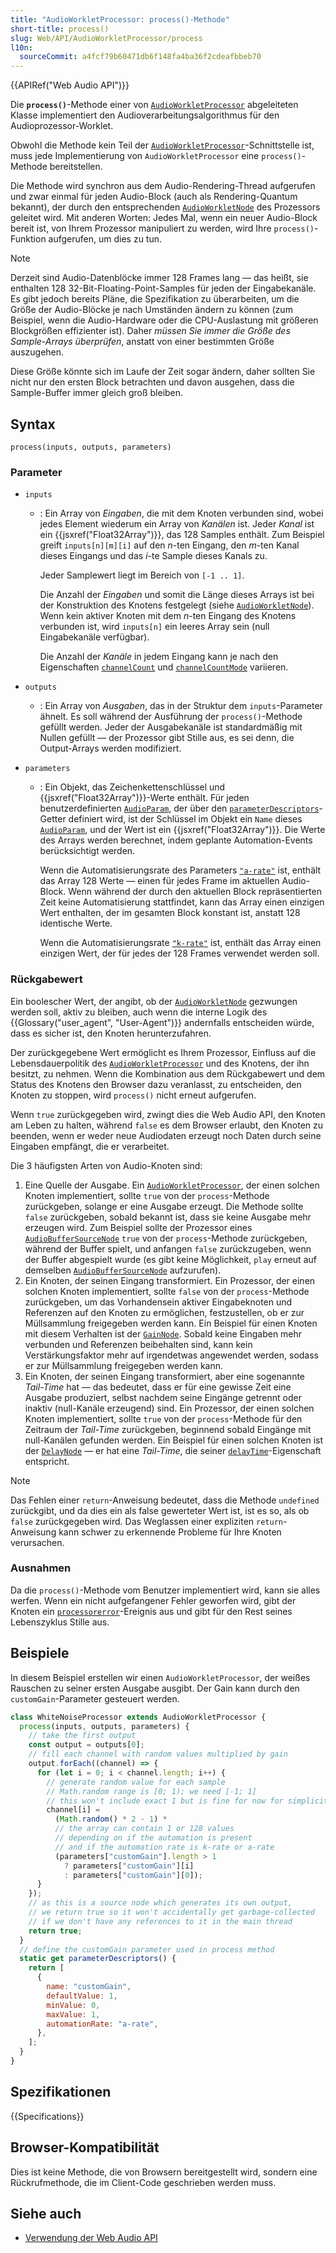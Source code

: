 ```yaml
---
title: "AudioWorkletProcessor: process()-Methode"
short-title: process()
slug: Web/API/AudioWorkletProcessor/process
l10n:
  sourceCommit: a4fcf79b60471db6f148fa4ba36f2cdeafbbeb70
---
```


{{APIRef("Web Audio API")}}

Die **`process()`**-Methode einer von [`AudioWorkletProcessor`](/de/docs/Web/API/AudioWorkletProcessor) abgeleiteten Klasse implementiert den Audioverarbeitungsalgorithmus für den Audioprozessor-Worklet.

Obwohl die Methode kein Teil der [`AudioWorkletProcessor`](/de/docs/Web/API/AudioWorkletProcessor)-Schnittstelle ist, muss jede Implementierung von `AudioWorkletProcessor` eine `process()`-Methode bereitstellen.

Die Methode wird synchron aus dem Audio-Rendering-Thread aufgerufen und zwar einmal für jeden Audio-Block (auch als Rendering-Quantum bekannt), der durch den entsprechenden [`AudioWorkletNode`](/de/docs/Web/API/AudioWorkletNode) des Prozessors geleitet wird. Mit anderen Worten: Jedes Mal, wenn ein neuer Audio-Block bereit ist, von Ihrem Prozessor manipuliert zu werden, wird Ihre `process()`-Funktion aufgerufen, um dies zu tun.

> [!NOTE]
> Derzeit sind Audio-Datenblöcke immer 128 Frames lang — das heißt, sie enthalten 128 32-Bit-Floating-Point-Samples für jeden der Eingabekanäle. Es gibt jedoch bereits Pläne, die Spezifikation zu überarbeiten, um die Größe der Audio-Blöcke je nach Umständen ändern zu können (zum Beispiel, wenn die Audio-Hardware oder die CPU-Auslastung mit größeren Blockgrößen effizienter ist). Daher _müssen Sie immer die Größe des Sample-Arrays überprüfen_, anstatt von einer bestimmten Größe auszugehen.
>
> Diese Größe könnte sich im Laufe der Zeit sogar ändern, daher sollten Sie nicht nur den ersten Block betrachten und davon ausgehen, dass die Sample-Buffer immer gleich groß bleiben.

## Syntax

```js-nolint
process(inputs, outputs, parameters)
```

### Parameter

- `inputs`
  - : Ein Array von _Eingaben_, die mit dem Knoten verbunden sind, wobei jedes Element wiederum ein Array von _Kanälen_ ist. Jeder _Kanal_ ist ein {{jsxref("Float32Array")}}, das 128 Samples enthält. Zum Beispiel greift `inputs[n][m][i]` auf den _n_-ten Eingang, den _m_-ten Kanal dieses Eingangs und das _i_-te Sample dieses Kanals zu.

    Jeder Samplewert liegt im Bereich von `[-1 .. 1]`.

    Die Anzahl der _Eingaben_ und somit die Länge dieses Arrays ist bei der Konstruktion des Knotens festgelegt (siehe [`AudioWorkletNode`](/de/docs/Web/API/AudioWorkletNode)). Wenn kein aktiver Knoten mit dem _n_-ten Eingang des Knotens verbunden ist, wird `inputs[n]` ein leeres Array sein (null Eingabekanäle verfügbar).

    Die Anzahl der _Kanäle_ in jedem Eingang kann je nach den Eigenschaften [`channelCount`](/de/docs/Web/API/AudioNode/channelCount) und [`channelCountMode`](/de/docs/Web/API/AudioNode/channelCountMode) variieren.

- `outputs`
  - : Ein Array von _Ausgaben_, das in der Struktur dem `inputs`-Parameter ähnelt. Es soll während der Ausführung der `process()`-Methode gefüllt werden. Jeder der Ausgabekanäle ist standardmäßig mit Nullen gefüllt — der Prozessor gibt Stille aus, es sei denn, die Output-Arrays werden modifiziert.
- `parameters`
  - : Ein Objekt, das Zeichenkettenschlüssel und {{jsxref("Float32Array")}}-Werte enthält. Für jeden benutzerdefinierten [`AudioParam`](/de/docs/Web/API/AudioParam), der über den [`parameterDescriptors`](/de/docs/Web/API/AudioWorkletProcessor/parameterDescriptors_static)-Getter definiert wird, ist der Schlüssel im Objekt ein `Name` dieses [`AudioParam`](/de/docs/Web/API/AudioParam), und der Wert ist ein {{jsxref("Float32Array")}}. Die Werte des Arrays werden berechnet, indem geplante Automation-Events berücksichtigt werden.

    Wenn die Automatisierungsrate des Parameters [`"a-rate"`](/de/docs/Web/API/AudioParam#a-rate) ist, enthält das Array 128 Werte — einen für jedes Frame im aktuellen Audio-Block. Wenn während der durch den aktuellen Block repräsentierten Zeit keine Automatisierung stattfindet, kann das Array einen einzigen Wert enthalten, der im gesamten Block konstant ist, anstatt 128 identische Werte.

    Wenn die Automatisierungsrate [`"k-rate"`](/de/docs/Web/API/AudioParam#k-rate) ist, enthält das Array einen einzigen Wert, der für jedes der 128 Frames verwendet werden soll.

### Rückgabewert

Ein boolescher Wert, der angibt, ob der [`AudioWorkletNode`](/de/docs/Web/API/AudioWorkletNode) gezwungen werden soll, aktiv zu bleiben, auch wenn die interne Logik des {{Glossary("user_agent", "User-Agent")}} andernfalls entscheiden würde, dass es sicher ist, den Knoten herunterzufahren.

Der zurückgegebene Wert ermöglicht es Ihrem Prozessor, Einfluss auf die Lebensdauerpolitik des [`AudioWorkletProcessor`](/de/docs/Web/API/AudioWorkletProcessor) und des Knotens, der ihn besitzt, zu nehmen. Wenn die Kombination aus dem Rückgabewert und dem Status des Knotens den Browser dazu veranlasst, zu entscheiden, den Knoten zu stoppen, wird `process()` nicht erneut aufgerufen.

Wenn `true` zurückgegeben wird, zwingt dies die Web Audio API, den Knoten am Leben zu halten, während `false` es dem Browser erlaubt, den Knoten zu beenden, wenn er weder neue Audiodaten erzeugt noch Daten durch seine Eingaben empfängt, die er verarbeitet.

Die 3 häufigsten Arten von Audio-Knoten sind:

1. Eine Quelle der Ausgabe. Ein [`AudioWorkletProcessor`](/de/docs/Web/API/AudioWorkletProcessor), der einen solchen Knoten implementiert, sollte `true` von der `process`-Methode zurückgeben, solange er eine Ausgabe erzeugt. Die Methode sollte `false` zurückgeben, sobald bekannt ist, dass sie keine Ausgabe mehr erzeugen wird. Zum Beispiel sollte der Prozessor eines [`AudioBufferSourceNode`](/de/docs/Web/API/AudioBufferSourceNode) `true` von der `process`-Methode zurückgeben, während der Buffer spielt, und anfangen `false` zurückzugeben, wenn der Buffer abgespielt wurde (es gibt keine Möglichkeit, `play` erneut auf demselben [`AudioBufferSourceNode`](/de/docs/Web/API/AudioBufferSourceNode) aufzurufen).
2. Ein Knoten, der seinen Eingang transformiert. Ein Prozessor, der einen solchen Knoten implementiert, sollte `false` von der `process`-Methode zurückgeben, um das Vorhandensein aktiver Eingabeknoten und Referenzen auf den Knoten zu ermöglichen, festzustellen, ob er zur Müllsammlung freigegeben werden kann. Ein Beispiel für einen Knoten mit diesem Verhalten ist der [`GainNode`](/de/docs/Web/API/GainNode). Sobald keine Eingaben mehr verbunden und Referenzen beibehalten sind, kann kein Verstärkungsfaktor mehr auf irgendetwas angewendet werden, sodass er zur Müllsammlung freigegeben werden kann.
3. Ein Knoten, der seinen Eingang transformiert, aber eine sogenannte _Tail-Time_ hat — das bedeutet, dass er für eine gewisse Zeit eine Ausgabe produziert, selbst nachdem seine Eingänge getrennt oder inaktiv (null-Kanäle erzeugend) sind. Ein Prozessor, der einen solchen Knoten implementiert, sollte `true` von der `process`-Methode für den Zeitraum der _Tail-Time_ zurückgeben, beginnend sobald Eingänge mit null-Kanälen gefunden werden. Ein Beispiel für einen solchen Knoten ist der [`DelayNode`](/de/docs/Web/API/DelayNode) — er hat eine _Tail-Time_, die seiner [`delayTime`](/de/docs/Web/API/DelayNode/delayTime)-Eigenschaft entspricht.

> [!NOTE]
> Das Fehlen einer `return`-Anweisung bedeutet, dass die Methode `undefined` zurückgibt, und da dies ein als false gewerteter Wert ist, ist es so, als ob `false` zurückgegeben wird. Das Weglassen einer expliziten `return`-Anweisung kann schwer zu erkennende Probleme für Ihre Knoten verursachen.

### Ausnahmen

Da die `process()`-Methode vom Benutzer implementiert wird, kann sie alles werfen. Wenn ein nicht aufgefangener Fehler geworfen wird, gibt der Knoten ein [`processorerror`](/de/docs/Web/API/AudioWorkletNode/processorerror_event)-Ereignis aus und gibt für den Rest seines Lebenszyklus Stille aus.

## Beispiele

In diesem Beispiel erstellen wir einen `AudioWorkletProcessor`, der weißes Rauschen zu seiner ersten Ausgabe ausgibt. Der Gain kann durch den `customGain`-Parameter gesteuert werden.

```js
class WhiteNoiseProcessor extends AudioWorkletProcessor {
  process(inputs, outputs, parameters) {
    // take the first output
    const output = outputs[0];
    // fill each channel with random values multiplied by gain
    output.forEach((channel) => {
      for (let i = 0; i < channel.length; i++) {
        // generate random value for each sample
        // Math.random range is [0; 1); we need [-1; 1]
        // this won't include exact 1 but is fine for now for simplicity
        channel[i] =
          (Math.random() * 2 - 1) *
          // the array can contain 1 or 128 values
          // depending on if the automation is present
          // and if the automation rate is k-rate or a-rate
          (parameters["customGain"].length > 1
            ? parameters["customGain"][i]
            : parameters["customGain"][0]);
      }
    });
    // as this is a source node which generates its own output,
    // we return true so it won't accidentally get garbage-collected
    // if we don't have any references to it in the main thread
    return true;
  }
  // define the customGain parameter used in process method
  static get parameterDescriptors() {
    return [
      {
        name: "customGain",
        defaultValue: 1,
        minValue: 0,
        maxValue: 1,
        automationRate: "a-rate",
      },
    ];
  }
}
```

## Spezifikationen

{{Specifications}}

## Browser-Kompatibilität

Dies ist keine Methode, die von Browsern bereitgestellt wird, sondern eine Rückrufmethode, die im Client-Code geschrieben werden muss.

## Siehe auch

- [Verwendung der Web Audio API](/de/docs/Web/API/Web_Audio_API/Using_Web_Audio_API)
